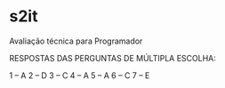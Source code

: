 # s2it
Avaliação técnica para Programador

RESPOSTAS DAS PERGUNTAS DE MÚLTIPLA ESCOLHA:

1 – A
2 – D
3 – C
4 – A
5 – A
6 – C
7 – E

